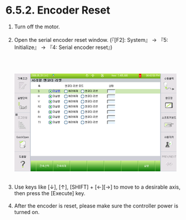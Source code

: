 ﻿# 6.5.2. Encoder Reset

<ol style="list-style-type:decimal" start="1">
    <li>Turn off the motor.
    </li><br>
    <li>
Open the serial encoder reset window. (『[F2]: System』 → 『5: Initialize』 → 『4: Serial encoder reset』)

<br><br>

![](../../_assets/그림_6.4_시리얼_엔코더_리셋.png)
 

</li><br>
    <li>
Use keys like [↓], [↑], [SHIFT] + [←][→] to move to a desirable axis, then press the [Execute] key.
</li><br>
    <li>After the encoder is reset, please make sure the controller power is turned on.
</li>
</ol>
